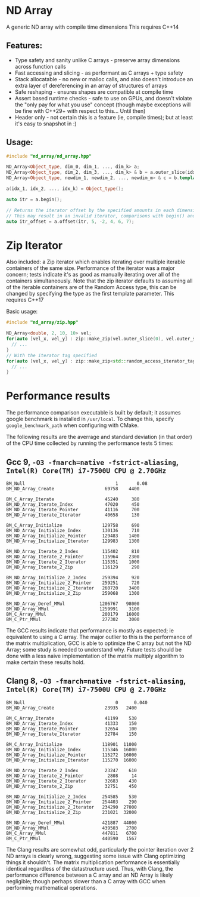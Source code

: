 # ND Array
A generic ND array with compile time dimensions
This requires C++14

## Features:

* Type safety and sanity unlike C arrays - preserve array dimensions across function calls
* Fast accessing and slicing - as performant as C arrays + type safety
* Stack allocatable - no new or malloc calls, and also doesn't introduce an extra layer of dereferencing in an array of structures of arrays
* Safe reshaping - ensures shapes are compatible at compile time
* Assert based runtime checks - safe to use on GPUs, and doesn't violate the "only pay for what you use" concept (though maybe exceptions will be fine with C++29+ with respect to this... Until then)
* Header only - not certain this is a feature (ie, compile times); but at least it's easy to snapshot in :)

## Usage:

```c++
#include "nd_array/nd_array.hpp"

ND_Array<Object_type, dim_0, dim_1, ..., dim_k> a;
ND_Array<Object_type, dim_2, dim_3, ..., dim_k> & b = a.outer_slice(idx_dim0, idx_dim1);
ND_Array<Object_type, newdim_1, newdim_2, ..., newdim_m> & c = b.template reshape<ND_Array<Object_type, newdim1, ..., newdim_m> >();

a(idx_1, idx_2, ..., idx_k) = Object_type();

auto itr = a.begin();

// Returns the iterator offset by the specified amounts in each dimension
// This may result in an invalid iterator, comparisons with begin() and end() should be made after
auto itr_offset = a.offset(itr, 5, -2, 4, 6, 7);
```

# Zip Iterator
Also included: a Zip iterator which enables iterating over multiple iterable containers of the same size.
Performance of the iterator was a major concern; tests indicate it's as good as manually iterating over all of the containers simultaneously.
Note that the zip iterator defaults to assuming all of the iterable containers are of the Random Access type, this can be changed by specifying the type as the first template parameter.
This requires C++17

Basic usage:

```c++
#include "nd_array/zip.hpp"

ND_Array<double, 2, 10, 10> vel;
for(auto [vel_x, vel_y] : zip::make_zip(vel.outer_slice(0), vel.outer_slice(1))) {
  // ...
}
// With the iterator tag specified
for(auto [vel_x, vel_y] : zip::make_zip<std::random_access_iterator_tag>(vel.outer_slice(0), vel.outer_slice(1))) {
  // ...
}
```

# Performance results

The performance comparison executable is built by default; it assumes google benchmark is installed in `/usr/local`.
To change this, specify `google_benchmark_path` when configuring with CMake.

The following results are the averrage and standard deviation (in that order) of the CPU time collected by running the performance tests 5 times:

## Gcc 9, `-O3 -fmarch=native -fstrict-aliasing`, `Intel(R) Core(TM) i7-7500U CPU @ 2.70GHz`
```
BM_Null                                  1       0.08
BM_ND_Array_Create                   69758    4400

BM_C_Array_Iterate                   45240     380
BM_ND_Array_Iterate_Index            47020     450
BM_ND_Array_Iterate_Pointer          41116     700
BM_ND_Array_Iterate_Iterator         40658     130

BM_C_Array_Initialize               129758     690
BM_ND_Array_Initialize_Index        130136     710
BM_ND_Array_Initialize_Pointer      129483    1400
BM_ND_Array_Initialize_Iterator     129983    1300

BM_ND_Array_Iterate_2_Index         115402     810
BM_ND_Array_Iterate_2_Pointer       115964    2300
BM_ND_Array_Iterate_2_Iterator      115351    1000
BM_ND_Array_Iterate_2_Zip           116129     290

BM_ND_Array_Initialize_2_Index      259394     920
BM_ND_Array_Initialize_2_Pointer    259251     720
BM_ND_Array_Initialize_2_Iterator   260720    3400
BM_ND_Array_Initialize_2_Zip        259068    1300

BM_ND_Array_Deref_MMul             1206767   98000
BM_ND_Array_MMul                   1259991    3100
BM_C_Array_MMul                     200179   16000
BM_C_Ptr_MMul                       277302    3000
```

The GCC results indicate that performance is mostly as expected; ie equivalent to using a C array.
The major outlier to this is the performance of the matrix multiplication, GCC is able to optimize the C array but not the ND Array; some study is needed to understand why.
Future tests should be done with a less naive implementation of the matrix multiply algorithm to make certain these results hold.

## Clang 8, `-O3 -fmarch=native -fstrict-aliasing`, `Intel(R) Core(TM) i7-7500U CPU @ 2.70GHz`
```
BM_Null                                  0      0.040
BM_ND_Array_Create                   23935   2400

BM_C_Array_Iterate                   41199    530
BM_ND_Array_Iterate_Index            41333    150
BM_ND_Array_Iterate_Pointer          32654    100
BM_ND_Array_Iterate_Iterator         32784    150

BM_C_Array_Initialize               118901  11000
BM_ND_Array_Initialize_Index        115346  16000
BM_ND_Array_Initialize_Pointer      115272  16000
BM_ND_Array_Initialize_Iterator     115270  16000

BM_ND_Array_Iterate_2_Index          23247    610
BM_ND_Array_Iterate_2_Pointer         2808     14
BM_ND_Array_Iterate_2_Iterator       32683    430
BM_ND_Array_Iterate_2_Zip            32751    450

BM_ND_Array_Initialize_2_Index      254585    530
BM_ND_Array_Initialize_2_Pointer    254403    290
BM_ND_Array_Initialize_2_Iterator   234290  27000
BM_ND_Array_Initialize_2_Zip        231021  32000

BM_ND_Array_Deref_MMul              421887  44000
BM_ND_Array_MMul                    439503   2700
BM_C_Array_MMul                     447811   6700
BM_C_Ptr_MMul                       440590   1567
```

The Clang results are somewhat odd, particularly the pointer iteration over 2 ND arrays is clearly wrong, suggesting some issue with Clang optimizing things it shouldn't.
The matrix multiplication performance is essentially identical regardless of the datastructure used. Thus, with Clang, the performance difference between a C array and an ND Array is likely negligible; though perhaps slower than a C array with GCC when performing mathematical operations.

